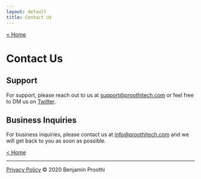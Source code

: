 ```yaml
---
layout: default
title: Contact Us
---
```


[< Home](./#contact-us)

# Contact Us

## Support
For support, please reach out to us at [support@proothitech.com](mailto:support@proothitech.com) or feel free to DM us on [Twitter](http://twitter.com/benproothi).

## Business Inquiries
For business inquiries, please contact us at [info@proothitech.com](mailto:info@proothitech.com) and we will get back to you as soon as possible.

[< Home](./#contact-us)

* * *

[Privacy Policy](./privacypolicy.html)
© 2020 Benjamin Proothi
